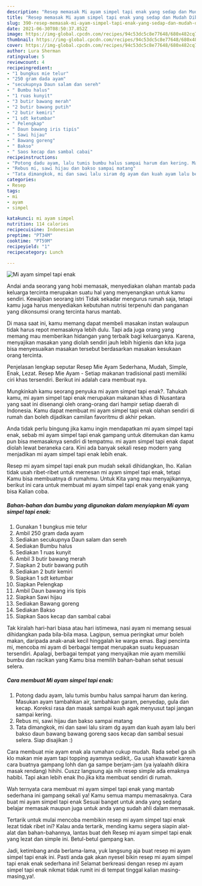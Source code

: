```yaml
---
description: "Resep memasak Mi ayam simpel tapi enak yang sedap dan Mudah Dibuat"
title: "Resep memasak Mi ayam simpel tapi enak yang sedap dan Mudah Dibuat"
slug: 390-resep-memasak-mi-ayam-simpel-tapi-enak-yang-sedap-dan-mudah-dibuat
date: 2021-06-30T08:50:37.852Z
image: https://img-global.cpcdn.com/recipes/94c53dc5c8e77648/680x482cq70/mi-ayam-simpel-tapi-enak-foto-resep-utama.jpg
thumbnail: https://img-global.cpcdn.com/recipes/94c53dc5c8e77648/680x482cq70/mi-ayam-simpel-tapi-enak-foto-resep-utama.jpg
cover: https://img-global.cpcdn.com/recipes/94c53dc5c8e77648/680x482cq70/mi-ayam-simpel-tapi-enak-foto-resep-utama.jpg
author: Lura Sherman
ratingvalue: 5
reviewcount: 4
recipeingredient:
- "1 bungkus mie telur"
- "250 gram dada ayam"
- "secukupnya Daun salam dan sereh"
- " Bumbu halus"
- "1 ruas kunyit"
- "3 butir bawang merah"
- "2 butir bawang putih"
- "2 butir kemiri"
- "1 sdt ketumbar"
- " Pelengkap"
- " Daun bawang iris tipis"
- " Sawi hijau"
- " Bawang goreng"
- " Bakso"
- " Saos kecap dan sambal cabai"
recipeinstructions:
- "Potong dadu ayam, lalu tumis bumbu halus sampai harum dan kering. Masukan ayam tambahkan air, tambahkan garam, penyedap, gula dan kecap. Koreksi rasa dan masak sampai kuah agak menyusut tapi jangan sampai kering."
- "Rebus mi, sawi hijau dan bakso sampai matang"
- "Tata dimangkok, mi dan sawi lalu siram dg ayam dan kuah ayam lalu beri bakso daun bawang bawang goreng saos kecap dan sambal sesuai selera. Siap disajikan :)"
categories:
- Resep
tags:
- mi
- ayam
- simpel

katakunci: mi ayam simpel 
nutrition: 114 calories
recipecuisine: Indonesian
preptime: "PT34M"
cooktime: "PT59M"
recipeyield: "1"
recipecategory: Lunch

---
```



![Mi ayam simpel tapi enak](https://img-global.cpcdn.com/recipes/94c53dc5c8e77648/680x482cq70/mi-ayam-simpel-tapi-enak-foto-resep-utama.jpg)

Andai anda seorang yang hobi memasak, menyediakan olahan mantab pada keluarga tercinta merupakan suatu hal yang menyenangkan untuk kamu sendiri. Kewajiban seorang istri Tidak sekadar mengurus rumah saja, tetapi kamu juga harus menyediakan kebutuhan nutrisi terpenuhi dan panganan yang dikonsumsi orang tercinta harus mantab.

Di masa  saat ini, kamu memang dapat membeli masakan instan walaupun tidak harus repot memasaknya lebih dulu. Tapi ada juga orang yang memang mau memberikan hidangan yang terbaik bagi keluarganya. Karena, menyajikan masakan yang diolah sendiri jauh lebih higienis dan kita juga bisa menyesuaikan masakan tersebut berdasarkan masakan kesukaan orang tercinta. 

Penjelasan lengkap seputar Resep Mie Ayam Sederhana, Mudah, Simple, Enak, Lezat. Resep Mie Ayam - Setiap makanan tradisional pasti memiliki ciri khas tersendiri. Berikut ini adalah cara membuat nya.

Mungkinkah kamu seorang penyuka mi ayam simpel tapi enak?. Tahukah kamu, mi ayam simpel tapi enak merupakan makanan khas di Nusantara yang saat ini disenangi oleh orang-orang dari hampir setiap daerah di Indonesia. Kamu dapat membuat mi ayam simpel tapi enak olahan sendiri di rumah dan boleh dijadikan camilan favoritmu di akhir pekan.

Anda tidak perlu bingung jika kamu ingin mendapatkan mi ayam simpel tapi enak, sebab mi ayam simpel tapi enak gampang untuk ditemukan dan kamu pun bisa memasaknya sendiri di tempatmu. mi ayam simpel tapi enak dapat diolah lewat beraneka cara. Kini ada banyak sekali resep modern yang menjadikan mi ayam simpel tapi enak lebih enak.

Resep mi ayam simpel tapi enak pun mudah sekali dihidangkan, lho. Kalian tidak usah ribet-ribet untuk memesan mi ayam simpel tapi enak, tetapi Kamu bisa membuatnya di rumahmu. Untuk Kita yang mau menyajikannya, berikut ini cara untuk membuat mi ayam simpel tapi enak yang enak yang bisa Kalian coba.

<!--inarticleads1-->

##### Bahan-bahan dan bumbu yang digunakan dalam menyiapkan Mi ayam simpel tapi enak:

1. Gunakan 1 bungkus mie telur
1. Ambil 250 gram dada ayam
1. Sediakan secukupnya Daun salam dan sereh
1. Sediakan  Bumbu halus
1. Sediakan 1 ruas kunyit
1. Ambil 3 butir bawang merah
1. Siapkan 2 butir bawang putih
1. Sediakan 2 butir kemiri
1. Siapkan 1 sdt ketumbar
1. Siapkan  Pelengkap
1. Ambil  Daun bawang iris tipis
1. Siapkan  Sawi hijau
1. Sediakan  Bawang goreng
1. Sediakan  Bakso
1. Siapkan  Saos kecap dan sambal cabai


Tak kiralah hari-hari biasa atau hari istimewa, nasi ayam ni memang sesuai dihidangkan pada bila-bila masa. Lagipun, semua peringkat umur boleh makan, daripada anak-anak kecil hinggalah ke warga emas. Bagi pencinta mi, mencoba mi ayam di berbagai tempat merupakan suatu kepuasan tersendiri. Apalagi, berbagai tempat yang menyajikan mie ayam memiliki bumbu dan racikan yang Kamu bisa memilih bahan-bahan sehat sesuai selera. 

<!--inarticleads2-->

##### Cara membuat Mi ayam simpel tapi enak:

1. Potong dadu ayam, lalu tumis bumbu halus sampai harum dan kering. Masukan ayam tambahkan air, tambahkan garam, penyedap, gula dan kecap. Koreksi rasa dan masak sampai kuah agak menyusut tapi jangan sampai kering.
1. Rebus mi, sawi hijau dan bakso sampai matang
1. Tata dimangkok, mi dan sawi lalu siram dg ayam dan kuah ayam lalu beri bakso daun bawang bawang goreng saos kecap dan sambal sesuai selera. Siap disajikan :)


Cara membuat mie ayam enak ala rumahan cukup mudah. Rada sebel ga sih klo makan mie ayam tapi topping ayamnya sedikit,. Ga usah khawatir karena cara buatnya gampang lohh dan ga sampe berjam-jam (ya iyalaahh dikira masak rendang) hihihi. Cuszz langsung aja nih resep simple ada emaknya habibi. Tapi akan lebih enak lho.jika kita membuat sendiri di rumah. 

Wah ternyata cara membuat mi ayam simpel tapi enak yang mantab sederhana ini gampang sekali ya! Kamu semua mampu memasaknya. Cara buat mi ayam simpel tapi enak Sesuai banget untuk anda yang sedang belajar memasak maupun juga untuk anda yang sudah ahli dalam memasak.

Tertarik untuk mulai mencoba membikin resep mi ayam simpel tapi enak lezat tidak ribet ini? Kalau anda tertarik, mending kamu segera siapin alat-alat dan bahan-bahannya, lantas buat deh Resep mi ayam simpel tapi enak yang lezat dan simple ini. Betul-betul gampang kan. 

Jadi, ketimbang anda berlama-lama, yuk langsung aja buat resep mi ayam simpel tapi enak ini. Pasti anda gak akan nyesel bikin resep mi ayam simpel tapi enak enak sederhana ini! Selamat berkreasi dengan resep mi ayam simpel tapi enak nikmat tidak rumit ini di tempat tinggal kalian masing-masing,ya!.

